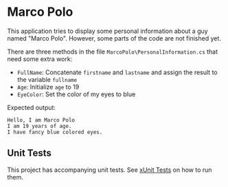 # Marco Polo

This application tries to display some personal information about a guy named "Marco Polo". However, some parts of the code are not finished yet.

There are three methods in the file `MarcoPolo\PersonalInformation.cs` that need some extra work:

* `FullName`: Concatenate `firstname` and `lastname` and assign the result to the variable `fullname`
* `Age`: Initialize `age` to 19
* `EyeColor`: Set the color of my eyes to blue

Expected output:

```text
Hello, I am Marco Polo
I am 19 years of age.
I have fancy blue colored eyes.
```

## Unit Tests

This project has accompanying unit tests. See [xUnit Tests](/README.md#xunit_tests) on how to run them.
